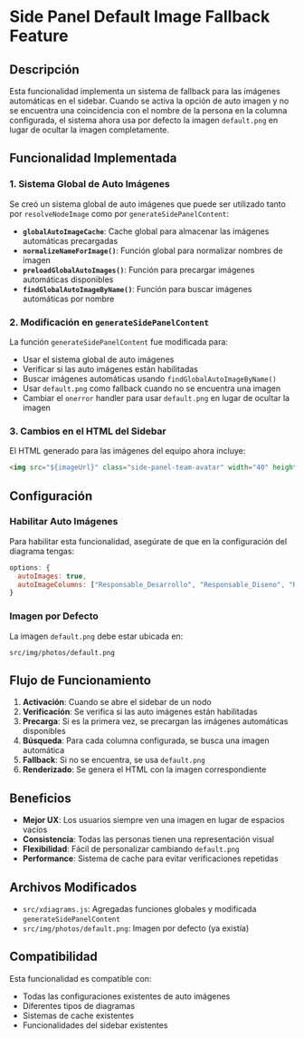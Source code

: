 # Side Panel Default Image Fallback Feature

## Descripción

Esta funcionalidad implementa un sistema de fallback para las imágenes automáticas en el sidebar. Cuando se activa la opción de auto imagen y no se encuentra una coincidencia con el nombre de la persona en la columna configurada, el sistema ahora usa por defecto la imagen `default.png` en lugar de ocultar la imagen completamente.

## Funcionalidad Implementada

### 1. Sistema Global de Auto Imágenes

Se creó un sistema global de auto imágenes que puede ser utilizado tanto por `resolveNodeImage` como por `generateSidePanelContent`:

- **`globalAutoImageCache`**: Cache global para almacenar las imágenes automáticas precargadas
- **`normalizeNameForImage()`**: Función global para normalizar nombres de imagen
- **`preloadGlobalAutoImages()`**: Función para precargar imágenes automáticas disponibles
- **`findGlobalAutoImageByName()`**: Función para buscar imágenes automáticas por nombre

### 2. Modificación en `generateSidePanelContent`

La función `generateSidePanelContent` fue modificada para:

- Usar el sistema global de auto imágenes
- Verificar si las auto imágenes están habilitadas
- Buscar imágenes automáticas usando `findGlobalAutoImageByName()`
- Usar `default.png` como fallback cuando no se encuentra una imagen
- Cambiar el `onerror` handler para usar `default.png` en lugar de ocultar la imagen

### 3. Cambios en el HTML del Sidebar

El HTML generado para las imágenes del equipo ahora incluye:

```html
<img src="${imageUrl}" class="side-panel-team-avatar" width="40" height="40" onerror="this.src='img/photos/default.png'">
```

## Configuración

### Habilitar Auto Imágenes

Para habilitar esta funcionalidad, asegúrate de que en la configuración del diagrama tengas:

```javascript
options: {
  autoImages: true,
  autoImageColumns: ["Responsable_Desarrollo", "Responsable_Diseno", "Responsable_Testing", "Responsable_DevOps"]
}
```

### Imagen por Defecto

La imagen `default.png` debe estar ubicada en:
```
src/img/photos/default.png
```

## Flujo de Funcionamiento

1. **Activación**: Cuando se abre el sidebar de un nodo
2. **Verificación**: Se verifica si las auto imágenes están habilitadas
3. **Precarga**: Si es la primera vez, se precargan las imágenes automáticas disponibles
4. **Búsqueda**: Para cada columna configurada, se busca una imagen automática
5. **Fallback**: Si no se encuentra, se usa `default.png`
6. **Renderizado**: Se genera el HTML con la imagen correspondiente

## Beneficios

- **Mejor UX**: Los usuarios siempre ven una imagen en lugar de espacios vacíos
- **Consistencia**: Todas las personas tienen una representación visual
- **Flexibilidad**: Fácil de personalizar cambiando `default.png`
- **Performance**: Sistema de cache para evitar verificaciones repetidas

## Archivos Modificados

- `src/xdiagrams.js`: Agregadas funciones globales y modificada `generateSidePanelContent`
- `src/img/photos/default.png`: Imagen por defecto (ya existía)

## Compatibilidad

Esta funcionalidad es compatible con:
- Todas las configuraciones existentes de auto imágenes
- Diferentes tipos de diagramas
- Sistemas de cache existentes
- Funcionalidades del sidebar existentes 